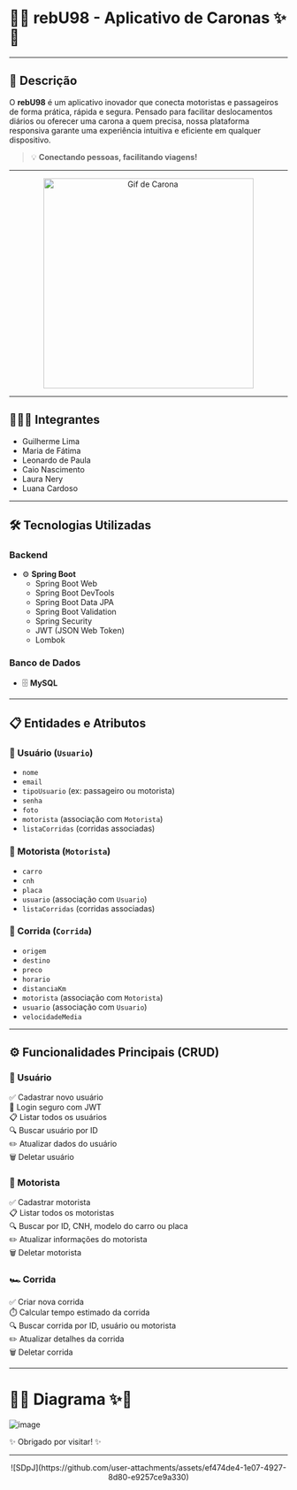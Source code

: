 # 🚗✨ **rebU98 - Aplicativo de Caronas** ✨🚗

---

## 🌟 Descrição

O **rebU98** é um aplicativo inovador que conecta motoristas e passageiros de forma prática, rápida e segura. Pensado para facilitar deslocamentos diários ou oferecer uma carona a quem precisa, nossa plataforma responsiva garante uma experiência intuitiva e eficiente em qualquer dispositivo.

> 💡 **Conectando pessoas, facilitando viagens!**

---
</p>
<div style="text-align: center;">
  <img src="https://i0.wp.com/maracujaroxo.com/wp-content/uploads/2017/06/gif-carona-viajar-sem-dinheiro.gif?ssl=1" alt="Gif de Carona" width="380">
</div>

---

## 🧑‍🤝‍🧑 **Integrantes**

- Guilherme Lima  
- Maria de Fátima  
- Leonardo de Paula  
- Caio Nascimento  
- Laura Nery  
- Luana Cardoso  

---

## 🛠️ Tecnologias Utilizadas

### Backend
- ⚙️ **Spring Boot**
  - Spring Boot Web
  - Spring Boot DevTools
  - Spring Boot Data JPA
  - Spring Boot Validation
  - Spring Security
  -  JWT (JSON Web Token)
  - Lombok

### Banco de Dados
- 🗄️ **MySQL**

---

## 📋 Entidades e Atributos

### 👤 Usuário (`Usuario`)
- `nome`
- `email`
- `tipoUsuario` (ex: passageiro ou motorista)
- `senha`
- `foto`
- `motorista` (associação com `Motorista`)
- `listaCorridas` (corridas associadas)

### 🚗 Motorista (`Motorista`)
- `carro`
- `cnh`
- `placa`
- `usuario` (associação com `Usuario`)
- `listaCorridas` (corridas associadas)

### 🏁 Corrida (`Corrida`)
- `origem`
- `destino`
- `preco`
- `horario`
- `distanciaKm`
- `motorista` (associação com `Motorista`)
- `usuario` (associação com `Usuario`)
- `velocidadeMedia`

---

## ⚙️ Funcionalidades Principais (CRUD)

### 👤 Usuário
✅ Cadastrar novo usuário  
🔑 Login seguro com JWT  
📋 Listar todos os usuários  
🔍 Buscar usuário por ID  
✏️ Atualizar dados do usuário  
🗑️ Deletar usuário  

### 🚗 Motorista
✅ Cadastrar motorista  
📋 Listar todos os motoristas  
🔍 Buscar por ID, CNH, modelo do carro ou placa  
✏️ Atualizar informações do motorista  
🗑️ Deletar motorista  

### 🏎️ Corrida
✅ Criar nova corrida  
⏱️ Calcular tempo estimado da corrida  
🔍 Buscar corrida por ID, usuário ou motorista  
✏️ Atualizar detalhes da corrida  
🗑️ Deletar corrida  

---

# 🎨✨ Diagrama ✨🎨

![image](https://github.com/user-attachments/assets/ea484efe-aae8-45e5-bca2-4639198a05e2)

✨ Obrigado por visitar! ✨

---
</p>
<div style="text-align: center;">
![SDpJ](https://github.com/user-attachments/assets/ef474de4-1e07-4927-8d80-e9257ce9a330)
</div>
